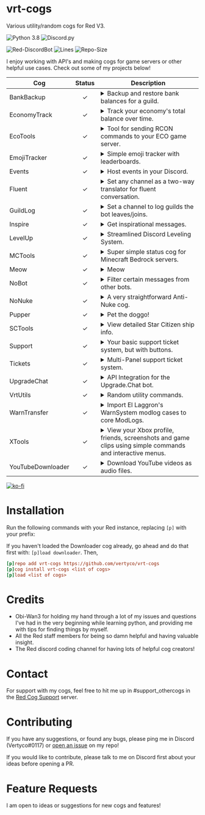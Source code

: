 # vrt-cogs

Various utility/random cogs for Red V3.

![Python 3.8](https://img.shields.io/badge/python-v3.8-blue?style=for-the-badge)
![Discord.py](https://img.shields.io/badge/discord-py-blue?style=for-the-badge)

![Red-DiscordBot](https://img.shields.io/badge/Red%20DiscordBot-V3-red.svg)
![Lines](https://img.shields.io/tokei/lines/github/vertyco/vrt-cogs)
![Repo-Size](https://img.shields.io/github/repo-size/vertyco/vrt-cogs)

I enjoy working with API's and making cogs for game servers or other helpful use cases. Check out some of my projects
below!

| Cog               | Status | Description                                                                                                                                                                                                                                                                                                                                                                                                         |
|-------------------|:------:|---------------------------------------------------------------------------------------------------------------------------------------------------------------------------------------------------------------------------------------------------------------------------------------------------------------------------------------------------------------------------------------------------------------------|
| BankBackup        |   ✓    | <details><summary>Backup and restore bank balances for a guild.</summary> If local economy is enabled, you can make a backup of the balances of everyone in your guild, and restore them on another bot easily.</details>                                                                                                                                                                                           |
| EconomyTrack      |   ✓    | <details><summary>Track your economy's total balance over time.</summary> Visualize the total market cap of your Red economy. Note: Having bank set to local on a public bot will cause much heavier I/O load than using a global bank.</details>                                                                                                                                                                   |
| EcoTools          |   ✓    | <details><summary>Tool for sending RCON commands to your ECO game server.</summary> Add your servers and send RCON commands through discord.</details>                                                                                                                                                                                                                                                              |
| EmojiTracker      |   ✓    | <details><summary>Simple emoji tracker with leaderboards.</summary> Track reactions in your server and get leaderboards for emojis that are most used, or users that have reacted the most.</details>                                                                                                                                                                                                               |
| Events            |   ✓    | <details><summary>Host events in your Discord.</summary> Create and manage events easily with a variety of entry types and requirements. Event submissions will be posted and counted with a winner or winners announced automatically when the event is complete.</details>                                                                                                                                        |
| Fluent            |   ✓    | <details><summary>Set any channel as a two-way translator for fluent conversation.</summary> Set a channel and both languages, if a message is in language 1 it gets converted to language 2 and vice versa using googles free api.</details>                                                                                                                                                                       |
| GuildLog          |   ✓    | <details><summary>Set a channel to log guilds the bot leaves/joins.</summary> Configure a join/leave message of your choice and whether you want to use embeds or not, the bot will log when it joins or leaves a guild. All guilds can use this cog to see what servers the bot is joining(Guild Name/Bot Name/Total Servers)</details>                                                                            |
| Inspire           |   ✓    | <details><summary>Get inspirational messages.</summary> Super simple cog that replies to certain sad words with positive encouragements, and responds to the [p]inspire command with an inspirational quote using zenquotes.io API. Note: this cog was my very first project just to get the feel for Red so it's not very big and there aren't any plans of expanding it at the moment.</details>                  |
| LevelUp           |   ✓    | <details><summary>Streamlined Discord Leveling System.</summary> A simple yet full-featured leveling system with prestige features, customizable backgrounds, toggleable embed/image profiles, and extensive voice tracking options.</details>                                                                                                                                                                      |
| MCTools           |   ✓    | <details><summary>Super simple status cog for Minecraft Bedrock servers.</summary> Displays a status embed showing server version and player count. Only for BEDROCK dedicated servers since there is already one that supports Java.</details>                                                                                                                                                                     |                                                                                      |
| Meow              |   ✓    | <details><summary>Meow</summary> Replaces the word "now" with "meow" in someone's latest message, if word doesnt exist in the most recent 2 messages, it sends a random cat unicode emoji. Yall have a good day meow.</details>                                                                                                                                                                                     |
| NoBot             |   ✓    | <details><summary>Filter certain messages from other bots.</summary> (ONLY checks messages from other bots), Add a bot to be filtered and a key phrase to check for. When that bot sends a message containing that phrase the message will be auto-deleted.</details>                                                                                                                                               |
| NoNuke            |   ✓    | <details><summary>A very straightforward Anti-Nuke cog.</summary> Set a cooldown and overload count(X events in X seconds), if any user with perms exceeds them, you can set an action to be taken and logged. Events include Kicks/Bans, Channel Creation/Edit/Deletion, Role Creation/Edit/Deletion. Events are not counted separately so any action taken in any order applies to the cooldown bucket.</details> |
| Pupper            |   ✓    | <details><summary>Pet the doggo!</summary> Originally created by aikaterna#1393, now maintained by me. This cog has pet that comes around on an on_message listener and waits for someone to pet it (react with a standard wave emoji), and rewards with credits. Many attributes are configurable.</details>                                                                                                       |
| SCTools           |   ✓    | <details><summary>View detailed Star Citizen ship info.</summary> Right now there is only one command (scships) that displays detailed info for ships in SC, you can use "[p]scships shipname" to search for a specific ship.</details>                                                                                                                                                                             |
| Support           |   ✓    | <details><summary>Your basic support ticket system, but with buttons.</summary> Configure a ticket category and support message for the button to be added to, includes ticket log feature and optional transcripts.</details>                                                                                                                                                                                      |
| Tickets           |   ✓    | <details><summary>Multi-Panel support ticket system.</summary> This is the dpy2 continuation of the Support cog, with Multi-Panel ticketing systems and translation support.</details>                                                                                                                                                                                                                              |
| UpgradeChat       |   ✓    | <details><summary>API Integration for the Upgrade.Chat bot.</summary> Allows you to add your api key and products to the bot and set a dollar to credit conversion ratio. When a user makes a purchase, they can claim it in your Discord to recieve economy credits.</details>                                                                                                                                     |
| VrtUtils          |   ✓    | <details><summary>Random utility commands.</summary> Small collection of commands used for my personal bot.</details>                                                                                                                                                                                                                                                                                               |
| WarnTransfer      |   ✓    | <details><summary>Import El Laggron's WarnSystem modlog cases to core ModLogs.</summary> This cog has one command, which simply imports all WarnSystem cases to core modlogs. Only the owner can run it and it imports the data globally for all guilds the bot is in.</details>                                                                                                                                    |
| XTools            |   ✓    | <details><summary>View your Xbox profile, friends, screenshots and game clips using simple commands and interactive menus.</summary> Various tools for Xbox using Microsoft's XSAPI. (You will need to register a Microsoft Azure application to use this cog. Type "[p]apiset help" after install for more info)</details>                                                                                         |
| YouTubeDownloader |   ✓    | <details><summary>Download YouTube videos as audio files.</summary> Allows you to download entire playlists, all videos from a channel, or individual videos as audio files. You can either download them locally or have them sent directly to discord. WARNING: Downloading YouTube videos via 3rd party methods is against their ToS and I am not responsible if you get your bots ip suspended.</details>       |

[![ko-fi](https://ko-fi.com/img/githubbutton_sm.svg)](https://ko-fi.com/vertyco)

# Installation

Run the following commands with your Red instance, replacing `[p]` with your prefix:

If you haven't loaded the Downloader cog already, go ahead and do that first with: `[p]load downloader`. Then,

```ini
[p]repo add vrt-cogs https://github.com/vertyco/vrt-cogs
[p]cog install vrt-cogs <list of cogs>
[p]load <list of cogs>
```

# Credits

- Obi-Wan3 for holding my hand through a lot of my issues and questions I've had in the very beginning while learning
  python, and providing me with tips for finding things by myself.
- All the Red staff members for being so damn helpful and having valuable insight.
- The Red discord coding channel for having lots of helpful cog creators!

# Contact

For support with my cogs, feel free to hit me up in #support_othercogs in
the [Red Cog Support](https://discord.gg/GET4DVk) server.

# Contributing

If you have any suggestions, or found any bugs, please ping me in Discord (Vertyco#0117)
or [open an issue](https://github.com/vertyco/vrt-cogs/issues) on my repo!

If you would like to contribute, please talk to me on Discord first about your ideas before opening a PR.

# Feature Requests

I am open to ideas or suggestions for new cogs and features!
